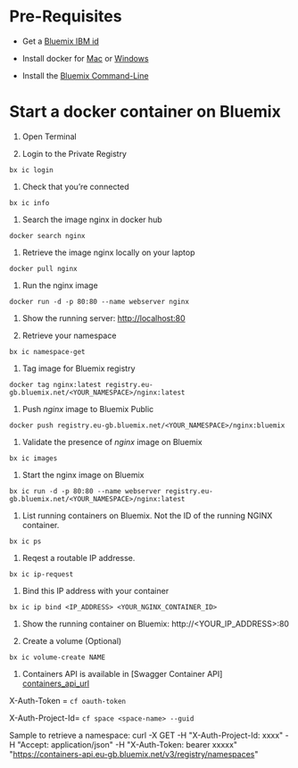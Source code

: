 # Pre-Requisites

* Get a [Bluemix IBM id](https://bluemix.net)

* Install docker for [Mac](https://docs.docker.com/engine/installation/mac/) or [Windows](https://docs.docker.com/engine/installation/windows/)

* Install the [Bluemix Command-Line](http://ibm.biz/bluemixcli)


# Start a docker container on Bluemix

1. Open Terminal

1. Login to the Private Registry
  ```
  bx ic login
  ```

1. Check that you’re connected
  ```
  bx ic info
  ```

1. Search the image nginx in docker hub
  ```
  docker search nginx
  ```

1. Retrieve the image nginx locally on your laptop
  ```
  docker pull nginx
  ```

1. Run the nginx image
  ```
  docker run -d -p 80:80 --name webserver nginx
  ```

1. Show the running server: [http://localhost:80](http://localhost:80)

1. Retrieve your namespace
  ```
  bx ic namespace-get
  ```
  
1. Tag image for Bluemix registry
  ```
  docker tag nginx:latest registry.eu-gb.bluemix.net/<YOUR_NAMESPACE>/nginx:latest
  ```
 
1. Push ​*nginx*​ image to Bluemix Public
  ```
  docker push registry.eu-gb.bluemix.net/<YOUR_NAMESPACE>/nginx:bluemix
  ```

1. Validate the presence of ​*nginx*​ image on Bluemix
  ```
  bx ic images
  ```

1. Start the nginx image on Bluemix
  ```
  bx ic run -d -p 80:80 --name webserver registry.eu-gb.bluemix.net/<YOUR_NAMESPACE>/nginx:latest
  ```

1. List running containers on Bluemix. Not the ID of the running NGINX container.
  ```
  bx ic ps
  ```
  
1. Reqest a routable IP addresse.
  ```
  bx ic ip-request
  ```

1. Bind this IP address with your container
  ```
  bx ic ip bind <IP_ADDRESS> <YOUR_NGINX_CONTAINER_ID>
  ```

1. Show the running container on Bluemix: http://<YOUR_IP_ADDRESS>:80

1. Create a volume (Optional)
  ```
  bx ic volume-create NAME
  ```

1. Containers API is available in [Swagger Container API] [containers_api_url] 
  
  X-Auth-Token     = ```cf oauth-token```
  
  X-Auth-Project-Id= ```cf space <space-name> --guid```

Sample to retrieve a namespace:
curl -X GET -H "X-Auth-Project-Id: xxxx" -H "Accept: application/json" -H "X-Auth-Token: bearer xxxxx" "https://containers-api.eu-gb.bluemix.net/v3/registry/namespaces"
  
[containers_api_url]: http://ccsapi-doc.mybluemix.net